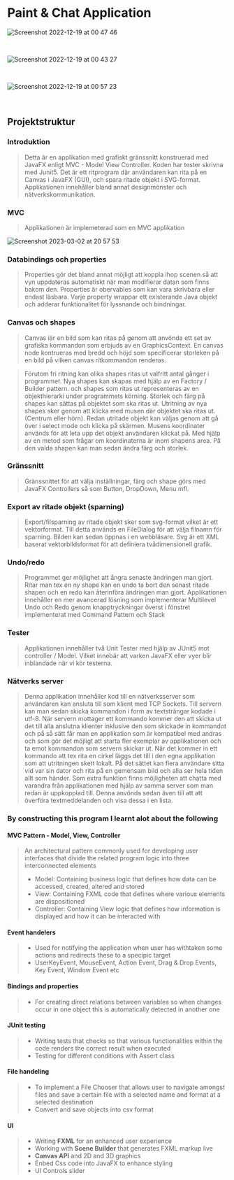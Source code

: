 # Paint & Chat Application
 
<!--
![Screenshot 2022-12-19 at 01 04 09](https://user-images.githubusercontent.com/103879144/208326576-51222721-80ad-47b7-8fc4-65950c7ff0c0.png)

</br>-->

![Screenshot 2022-12-19 at 00 47 46](https://user-images.githubusercontent.com/103879144/208325928-97f88ad4-1d05-4a67-80f3-6b1469656726.png)

</br>

![Screenshot 2022-12-19 at 00 43 27](https://user-images.githubusercontent.com/103879144/208325979-44b7fb36-ee0f-4837-b8b2-5ba4317e1d7d.png)

</br>

![Screenshot 2022-12-19 at 00 57 23](https://user-images.githubusercontent.com/103879144/208326313-cf5a0b02-894e-44e5-b286-307e418b946c.png)

</br> 

## Projektstruktur

### Introduktion

> Detta är en applikation med grafiskt gränssnitt konstruerad med JavaFX enligt MVC - Model View Controller. Koden har tester skrivna med Junit5. Det är ett ritprogram där användaren kan rita på en Canvas i JavaFX (GUI), och spara ritade objekt i SVG-format. Applikationen innehåller bland annat designmönster och nätverkskommunikation.

### MVC

> Applikationen är implemeterad som en MVC applikation

![Screenshot 2023-03-02 at 20 57 53](https://user-images.githubusercontent.com/103879144/222538677-38c1cd5b-f2fd-4951-b98b-9f1b6dd1d145.png)

### Databindings och properties 

> Properties gör det bland annat möjligt att koppla ihop scenen så att vyn uppdateras automatiskt när man modifierar datan som finns bakom den. Properties är obervables som kan vara skrivbara eller endast läsbara. Varje property wrappar ett existerande Java objekt och adderar funktionalitet för lyssnande och bindningar.

### Canvas och shapes

> Canvas iär en bild som kan ritas på genom att anvönda ett set av grafiska kommandon som erbjuds av en GraphicsContext. En canvas node kontrueras med bredd och höjd som specificerar storleken på en bild på vilken canvas ritkommandon renderas.

> Förutom fri ritning kan olika shapes ritas ut valfritt antal gånger i programmet. Nya shapes kan skapas med hjälp av en Factory / Builder pattern. och shapes som ritas ut representeras av en objekthierarki under programmets körning. Storlek och färg på shapes kan sättas på objektet som ska ritas ut. Utritning av nya shapes sker genom att klicka med musen där objektet ska ritas ut. (Centrum eller hörn). Redan utritade objekt kan väljas genom att gå över i select mode och klicka på skärmen. Musens koordinater används för att leta upp det objekt användaren klickat på. Med hjälp av en metod som frågar om koordinaterna är inom shapens area.
På den valda shapen kan man sedan ändra färg och storlek.

### Gränssnitt

> Gränssnittet för att välja inställningar, färg och shape görs med JavaFX Controllers så som Button, DropDown, Menu mfl.

### Export av ritade objekt (sparning)

> Export/filsparning av ritade objekt sker som svg-format vilket är ett vektorformat. Till detta används en FileDialog för att välja filnamn för sparning. Bilden kan sedan öppnas i en webbläsare. Svg är ett XML baserat vektorbildsformat för att definiera tvådimensionell grafik.

### Undo/redo

>Programmet ger möjlighet att ångra senaste ändringen man gjort. Ritar man tex en ny shape kan en
undo ta bort den senast ritade shapen och en redo kan återinföra ändringen man gjort. Applikationen innehåller en mer avancerad
lösning som implementerar Multilevel Undo och Redo genom knapptryckningar överst i fönstret implementerat med Command Pattern och Stack

### Tester

> Applikationen innehåller två Unit Tester med hjälp av JUnit5 mot controller / Model. Vilket innebär att varken JavaFX eller vyer blir inblandade när vi kör testerna.

### Nätverks server

> Denna applikation innehåller kod till en nätverksserver som användaren kan ansluta till som klient med TCP
Sockets. Till servern kan man sedan skicka kommandon i form av textsträngar kodade i utf-8. 
När servern mottager ett kommando kommer den att skicka ut det till alla anslutna klienter inklusive
den som skickade in kommandot och på så sätt får man en applikation som är kompatibel
med andras och som gör det möjligt att starta fler exemplar av applikationen och ta emot kommandon som servern skickar ut. När det
kommer in ett kommando att tex rita en cirkel läggs det till i den egna applikation som att utritningen
skett lokalt. På det sättet kan flera användare sitta vid var sin dator
och rita på en gemensam bild och alla ser hela tiden allt som händer. Som extra funktion finns möjligheten att chatta med varandra från applikationen med hjälp av samma server som man redan är uppkopplad till. Denna anvönds sedan även till att att överföra textmeddelanden och visa
dessa i en lista.

### By constructing this program I learnt alot about the following

#### MVC Pattern - Model, View, Controller
> An architectural pattern commonly used for developing user interfaces that divide the related program logic into three interconnected elements
> - Model: Containing business logic that defines how data can be accessed, created, altered and stored
> - View: Containing FXML code that defines where various elements are dispositioned
> - Controller: Containing View logic that defines how information is displayed and how it can be interacted with 
#### Event handelers
> - Used for notifying the application when user has withtaken some actions and redirects these to a specipic target
> - UserKeyEvent, MouseEvent, Action Event, Drag & Drop Events, Key Event, Window Event etc
#### Bindings and properties
> - For creating direct relations between variables so when changes occur in one object this is automatically detected in another one 
#### JUnit testing
> - Writing tests that checks so that various functionalities within the code renders the correct result when executed 
> - Testing for different conditions with Assert class 
#### File handeling
> - To implement a File Chooser that allows user to navigate amongst files and save a certain file with a selected name and format at a selected destination 
> - Convert and save objects into csv format 
#### UI
> - Writing **FXML** for an enhanced user experience
> - Working with **Scene Builder** that generates FXML markup live
> - **Canvas API** and 2D and 3D graphics
> - Enbed Css code into JavaFX to enhance styling
> - UI Controls slider
